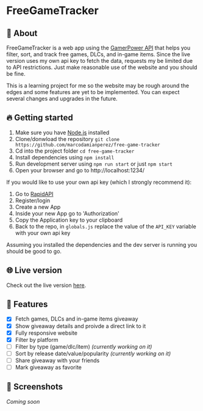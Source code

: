 # FreeGameTracker

## :memo: About

FreeGameTracker is a web app using the [GamerPower API](https://www.gamerpower.com/api-read) that helps you filter, sort, and track free games, DLCs, and in-game items.
Since the live version uses my own api key to fetch the data, requests my be limited due to API restrictions. Just make reasonable use of the website and you should be fine.

This is a learning project for me so the website may be rough around the edges and some features are yet to be implemented. You can expect several changes and upgrades in the future.

## 🔥 Getting started

1. Make sure you have [Node.js](https://nodejs.org/) installed
2. Clone/donwload the repository ``git clone https://github.com/marcodamianperez/free-game-tracker``
3. Cd into the project folder ``cd free-game-tracker``
4. Install dependencies using ``npm install``
5. Run development server using ``npm run start`` or just ``npm start``
6. Open your browser and go to  http://localhost:1234/

If you would like to use your own api key (which I strongly recommend it):

1. Go to [RapidAPI](https://rapidapi.com/digiwalls/api/gamerpower)
2. Register/login
3. Create a new App
4. Inside your new App go to 'Authorization'
5. Copy the Application key to your clipboard
6. Back to the repo, in ``globals.js`` replace the value of the ``API_KEY`` variable with your own api key

Assuming you installed the dependencies and the dev server is running you should be good to go.

## 🌐 Live version

Check out the live version [here](https://marcodamianperez.github.io/free-game-tracker/).

## 🌟 Features

- [X] Fetch games, DLCs and in-game items giveaway
- [X] Show giveaway details and proivde a direct link to it
- [X] Fully responsive website
- [X] Filter by platform
- [ ] Filter by type (game/dlc/item) _(currently working on it)_
- [ ] Sort by release date/value/popularity _(currently working on it)_
- [ ] Share giveaway with your friends
- [ ] Mark giveaway as favorite

## 📸 Screenshots

_Coming soon_
